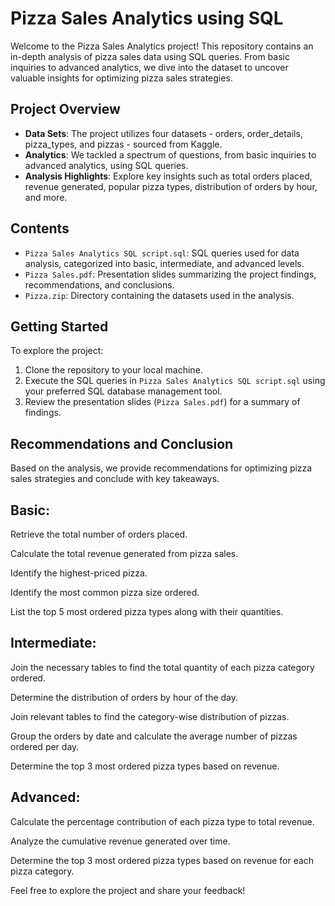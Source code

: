 # Pizza Sales Analytics using SQL

Welcome to the Pizza Sales Analytics project! This repository contains an in-depth analysis of pizza sales data using SQL queries. From basic inquiries to advanced analytics, we dive into the dataset to uncover valuable insights for optimizing pizza sales strategies.

## Project Overview

- **Data Sets**: The project utilizes four datasets - orders, order_details, pizza_types, and pizzas - sourced from Kaggle.
- **Analytics**: We tackled a spectrum of questions, from basic inquiries to advanced analytics, using SQL queries.
- **Analysis Highlights**: Explore key insights such as total orders placed, revenue generated, popular pizza types, distribution of orders by hour, and more.

## Contents

- `Pizza Sales Analytics SQL script.sql`: SQL queries used for data analysis, categorized into basic, intermediate, and advanced levels. 
- `Pizza Sales.pdf`: Presentation slides summarizing the project findings, recommendations, and conclusions.
- `Pizza.zip`: Directory containing the datasets used in the analysis.

## Getting Started

To explore the project:

1. Clone the repository to your local machine.
2. Execute the SQL queries in `Pizza Sales Analytics SQL script.sql` using your preferred SQL database management tool.
3. Review the presentation slides (`Pizza Sales.pdf`) for a summary of findings.

## Recommendations and Conclusion

Based on the analysis, we provide recommendations for optimizing pizza sales strategies and conclude with key takeaways.

## Basic:
Retrieve the total number of orders placed.

Calculate the total revenue generated from pizza sales.

Identify the highest-priced pizza.

Identify the most common pizza size ordered.

List the top 5 most ordered pizza types along with their quantities.


## Intermediate:
Join the necessary tables to find the total quantity of each pizza category ordered.

Determine the distribution of orders by hour of the day.

Join relevant tables to find the category-wise distribution of pizzas.

Group the orders by date and calculate the average number of pizzas ordered per day.

Determine the top 3 most ordered pizza types based on revenue.

## Advanced:
Calculate the percentage contribution of each pizza type to total revenue.

Analyze the cumulative revenue generated over time.

Determine the top 3 most ordered pizza types based on revenue for each pizza category.


Feel free to explore the project and share your feedback!


